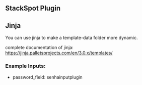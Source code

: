 ## StackSpot Plugin

## Jinja

You can use jinja to make a template-data folder more dynamic.

complete documentation of jinja: https://jinja.palletsprojects.com/en/3.0.x/templates/

### Example Inputs:
- password_field: senhainputplugin